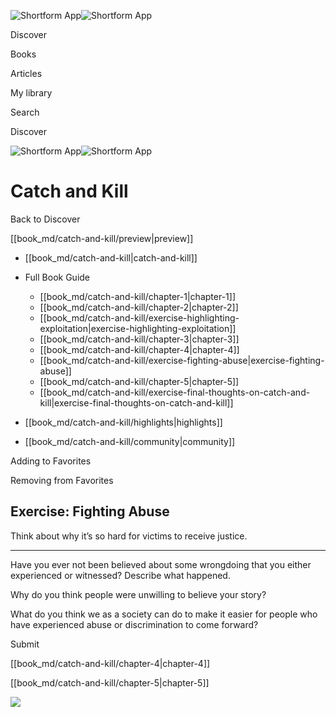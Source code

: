 ![Shortform App](/img/logo.36a2399e.svg)![Shortform App](/img/logo-dark.70c1b072.svg)

Discover

Books

Articles

My library

Search

Discover

![Shortform App](/img/logo.36a2399e.svg)![Shortform App](/img/logo-dark.70c1b072.svg)

# Catch and Kill

Back to Discover

[[book_md/catch-and-kill/preview|preview]]

  * [[book_md/catch-and-kill|catch-and-kill]]
  * Full Book Guide

    * [[book_md/catch-and-kill/chapter-1|chapter-1]]
    * [[book_md/catch-and-kill/chapter-2|chapter-2]]
    * [[book_md/catch-and-kill/exercise-highlighting-exploitation|exercise-highlighting-exploitation]]
    * [[book_md/catch-and-kill/chapter-3|chapter-3]]
    * [[book_md/catch-and-kill/chapter-4|chapter-4]]
    * [[book_md/catch-and-kill/exercise-fighting-abuse|exercise-fighting-abuse]]
    * [[book_md/catch-and-kill/chapter-5|chapter-5]]
    * [[book_md/catch-and-kill/exercise-final-thoughts-on-catch-and-kill|exercise-final-thoughts-on-catch-and-kill]]
  * [[book_md/catch-and-kill/highlights|highlights]]
  * [[book_md/catch-and-kill/community|community]]



Adding to Favorites 

Removing from Favorites 

## Exercise: Fighting Abuse

Think about why it’s so hard for victims to receive justice.

* * *

Have you ever not been believed about some wrongdoing that you either experienced or witnessed? Describe what happened.

Why do you think people were unwilling to believe your story?

What do you think we as a society can do to make it easier for people who have experienced abuse or discrimination to come forward?

Submit 

[[book_md/catch-and-kill/chapter-4|chapter-4]]

[[book_md/catch-and-kill/chapter-5|chapter-5]]

![](https://bat.bing.com/action/0?ti=56018282&Ver=2&mid=ba5e72a8-b0eb-44a5-b2e4-59acda8bc8fa&sid=49fff5b0636c11eeb9c611038afc8668&vid=4a005010636c11ee80c703d4c4a7acd5&vids=0&msclkid=N&pi=0&lg=en-US&sw=800&sh=600&sc=24&nwd=1&tl=Shortform%20%7C%20Catch%20and%20Kill&p=https%3A%2F%2Fwww.shortform.com%2Fapp%2Fbook%2Fcatch-and-kill%2Fexercise-fighting-abuse&r=&lt=480&evt=pageLoad&sv=1&rn=138918)
